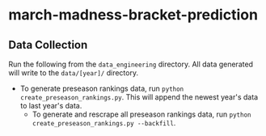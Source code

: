 # march-madness-bracket-prediction

## Data Collection
Run the following from the `data_engineering` directory. All data generated will write to the `data/[year]/` directory.
- To generate preseason rankings data, run `python create_preseason_rankings.py`. This will append the newest year's data to last year's data.
  - To generate and rescrape all preseason rankings data, run `python create_preseason_rankings.py --backfill`.
